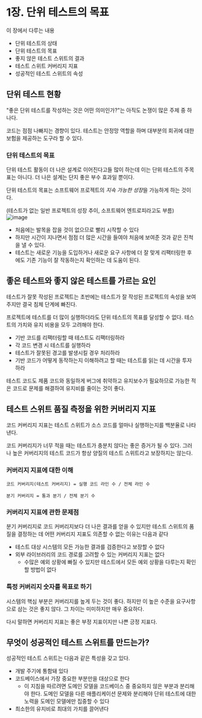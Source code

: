 # 1장. 단위 테스트의 목표

이 장에서 다루는 내용

- 단위 테스트의 상태
- 단위 테스트의 목표
- 좋지 않은 테스트 스위트의 결과
- 테스트 스위트 커버리지 지표 
- 성공적인 테스트 스위트의 속성

## 단위 테스트 현황

"좋은 단위 테스트를 작성하는 것은 어떤 의미인가?"는 아직도 논쟁이 많은 주제 중 하나다.

코드는 점점 나빠지는 경향이 있다. 테스트는 안정망 역할을 하며 대부분의 회귀에 대한 보험을 제공하는 도구라 할 수 있다.

### 단위 테스트의 목표

단위 테스트 활동이 더 나은 설계로 이어진다고들 많이 하는데 이는 단위 테스트의 주목표는 아니다. 더 나은 설계는 단지 좋은 부수 효과일 뿐이다.

단위 테스트의 목표는 소프트웨어 프로젝트의 *지속 가능한 성장*을 가능하게 하는 것이다.

(테스트가 없는 일반 프로젝트의 성장 추이, 소프트웨어 엔트로피라고도 부름)
![image](https://user-images.githubusercontent.com/32327475/185790678-1cf2fcfd-196f-4525-9598-3307081781ed.png)
- 처음에는 발목을 잡을 것이 없으므로 빨리 시작할 수 있다
- 하지만 시간이 지나면서 점점 더 많은 시간을 들여야 처음에 보여준 것과 같은 진척을 낼 수 있다.
- 테스트는 새로운 기능을 도입하거나 새로운 요구 사항에 더 잘 맞게 리팩터링한 후에도 기존 기능이 잘 작동하는지 확인하는 데 도움이 된다.

## 좋은 테스트와 좋지 않은 테스트를 가르는 요인

테스트가 잘못 작성된 프로젝트는 초반에는 테스트가 잘 작성된 프로젝트의 속성을 보여주지만 결국 침체 단계에 빠진다.

프로젝트에 테스트를 더 많이 실행하더라도 단위 테스트의 목표를 달성할 수 없다. 테스트의 가치와 유지 비용을 모두 고려해야 한다.
- 기반 코드를 리팩터링할 때 테스트도 리팩터링하라
- 각 코드 변경 시 테스트를 실행하라
- 테스트가 잘못된 경고를 발생시킬 경우 처리하라
- 기반 코드가 어떻게 동작하는지 이해하려고 할 때는 테스트를 읽는 데 시간을 투자하라

테스트 코드도 제품 코드와 동일하게 버그에 취약하고 유지보수가 필요하므로 가능한 적은 코드로 문제를 해결하여 유지비를 줄이는 것이 좋다.

## 테스트 스위트 품질 측정을 위한 커버리지 지표

코드 커버리지 지표는 테스트 스위트가 소스 코드를 얼마나 실행하는지를 백분율로 나타낸다.

코드 커버리지가 너무 적을 때는 테스트가 충분치 않다는 좋은 증거가 될 수 있다. 그러나 높은 커버리지의 테스트 코드가 항상 양질의 테스트 스위트라고 보장하지는 않는다.

### 커버리지 지표에 대한 이해

```
코드 커버리지(테스트 커버리지) = 실행 코드 라인 수 / 전체 라인 수
```

```
분기 커버리지 = 통과 분기 / 전체 분기 수
```

### 커버리지 지표에 관한 문제점

분기 커버리지로 코드 커버리지보다 더 나은 결과를 얻을 수 있지만 테스트 스위트의 품질을 결정하는 데 어떤 커버리지 지표도 의존할 수 없는 이유는 다음과 같다
- 테스트 대상 시스템의 모든 가능한 결과를 검증한다고 보장할 수 없다
- 외부 라이브러리의 코드 경로를 고려할 수 있는 커버리지 지표는 없다
  - 수많은 예외 상황에 빠질 수 있지만 테스트에서 모든 예외 상황을 다루는지 확인할 방법이 없다

### 특정 커버리지 숫자를 목표로 하기

시스템의 핵심 부분은 커버리지를 높게 두는 것이 좋다. 하지만 이 높은 수준을 요구사항으로 삼는 것은 좋지 않다. 그 차이는 미미하지만 매우 중요하다.

다시 말하면 커버리지 지표는 좋은 부정 지표이지만 나쁜 긍정 지표다. 

## 무엇이 성공적인 테스트 스위트를 만드는가?

성공적인 테스트 스위트는 다음과 같은 특성을 갖고 있다.
- 개발 주기에 통함돼 있다
- 코드베이스에서 가장 중요한 부분만을 대상으로 한다
  - 이 지침을 따르려면 도메인 모델을 코드베이스 중 중요하지 않은 부분과 분리해야 한다. 도메인 모델을 다른 애플리케이션 문제와 분리해야 단위 테스트에 대한 노력을 도메인 모델에만 집중할 수 있다
- 최소한의 유지비로 최대의 가치를 끌어낸다
